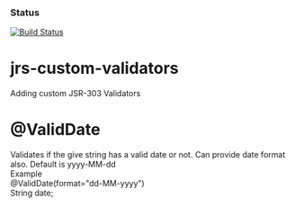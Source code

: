 ### Status
[![Build Status](https://travis-ci.org/rrajendran/jsr-custom-validators.svg)](https://travis-ci.org/rrajendran/jsr-custom-validators)


# jrs-custom-validators


Adding custom JSR-303 Validators


@ValidDate
===============
Validates if the give string has a valid date or not. Can provide date format also. Default is yyyy-MM-dd
<br />
Example
<br />
@ValidDate(format="dd-MM-yyyy")
<br />
String date;

